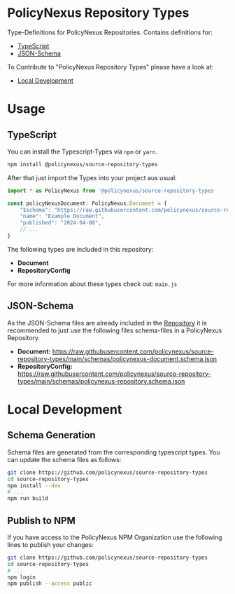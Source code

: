 # PolicyNexus Repository Types

Type-Definitions for PolicyNexus Repositories.
Contains definitions for:

- [TypeScript](#typescript)
- [JSON-Schema](#json-schema)

To Contribute to "PolicyNexus Repository Types" please have a look at:

- [Local Development](#local-development)

# Usage

## TypeScript

You can install the Typescript-Types via `npm` or `yarn`.

```bash
npm install @policynexus/source-repository-types
```

After that just import the Types into your project aus usual:

```ts
import * as PolicyNexus from '@policynexus/source-repository-types 

const policyNexusDocument: PolicyNexus.Document = {
    "$schema": "https://raw.githubusercontent.com/policynexus/source-repository-types/main/schemas/policynexus-document.schema.json",
    "name": "Example Document",
    "published": "2024-04-08",
    // ...
}
```

The following types are included in this repository:

- **Document**
- **RepositoryConfig**

For more information about these types check out: `main.js`


## JSON-Schema

As the JSON-Schema files are already included in the [Repository](https://github.com/policynexus/source-repository-types) it is recommended to just use the following files schema-files in a PolicyNexus Repository.

- **Document:** https://raw.githubusercontent.com/policynexus/source-repository-types/main/schemas/policynexus-document.schema.json
- **RepositoryConfig:** https://raw.githubusercontent.com/policynexus/source-repository-types/main/schemas/policynexus-repository.schema.json

# Local Development

## Schema Generation

Schema files are generated from the corresponding typescript types. You can update the schema files as follows:

```bash
git clone https://github.com/policynexus/source-repository-types
cd source-repository-types
npm install --dev
# ...
npm run build
```


## Publish to NPM

If you have access to the PolicyNexus NPM Organization use the following lines to publish your changes:

```bash
git clone https://github.com/policynexus/source-repository-types
cd source-repository-types
# ...
npm login
npm publish --access public
```